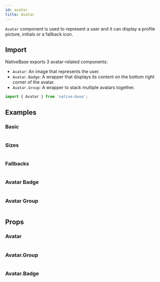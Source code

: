 ```yaml
---
id: avatar
title: Avatar
---
```


`Avatar` component is used to represent a user and it can display a profile picture, initials or a fallback icon.

## Import

NativeBase exports 3 avatar-related components:

- `Avatar`: An image that represents the user.
- `Avatar.Badge`: A wrapper that displays its content on the bottom right corner of the avatar.
- `Avatar.Group`: A wrapper to stack multiple avatars together.

```jsx
import { Avatar } from 'native-base';
```

## Examples

### Basic

```ComponentSnackPlayer path=composites,Avatar,usage.tsx

```

### Sizes

```ComponentSnackPlayer path=composites,Avatar,size.tsx

```

### Fallbacks

```ComponentSnackPlayer path=composites,Avatar,fallback.tsx

```

### Avatar Badge

```ComponentSnackPlayer path=composites,Avatar,AvatarBadge.tsx

```

### Avatar Group

```ComponentSnackPlayer path=composites,Avatar,AvatarGroup.tsx

```

## Props

### Avatar

```ComponentPropTable path=composites,Avatar,Avatar.tsx

```

### Avatar.Group

```ComponentPropTable path=composites,Avatar,Group.tsx

```

### Avatar.Badge

```ComponentPropTable path=composites,Avatar,Badge.tsx

```
